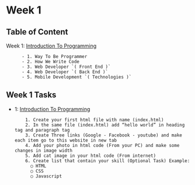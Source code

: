 # Week 1

## Table of Content

  Week 1: [Introduction To Programming](https://github.com/x39OME/Ustudy-Application-Development-Camp/tree/main/Week%201/Content)
  
      
          - 1. Way To Be Programmer
          - 2. How We Write Code
          - 3. Web Developer `( Front End )`
          - 4. Web Developer `( Back End )`
          - 5. Mobile Development `( Technologies )`
      

## Week 1 Tasks
  - 1: [Introduction To Programming](https://github.com/x39OME/Ustudy-Application-Development-Camp/tree/main/Week%201/Task%201)

      ```
          1. Create your first html file with name (index.html)
          2. In the same file (index.html) add “hello world” in heading tag and paragraph tag
          3. Create Three links (Google - Facebook - youtube) and make each item go to this website in new tab
          4. Add your photo in html code (From your PC) and make some changes in image width
          5. Add cat image in your html code (From internet)
          6. Create list that contain your skill (Optional Task) Example:
            ○ HTML
            ○ CSS
            ○ Javascript
      ```
